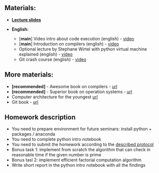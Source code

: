 ## Materials:
* [__Lecture slides__](https://github.com/Aelphy/ISC/tree/fall2023/week0/Lecture.pdf)

* __English:__
  * [__main__] Video intro about code execution (english) - [video](https://youtu.be/Gm15Qi5k2Q0)
  * [__main__] Introduction on compilers (english) - [video](https://youtu.be/i7omPsPjsgo)
  * Optional lecture by Stephane Wirtel with python virtual machine explained (english) - [video](https://youtu.be/45BhX5wSeVs)
  * Git crash course (english) - [video](https://youtu.be/SWYqp7iY_Tc) 


## More materials:
* __[recommended]__ - Awesome book on compilers - [url](https://en.wikipedia.org/wiki/Compilers:_Principles,_Techniques,_and_Tools)
* __[recommended]__ - Superior book on operation systems - [url](https://en.wikipedia.org/wiki/Modern_Operating_Systems)
* Computer architecture for the youngest [url](https://www.sciencedirect.com/book/9780123704979/digital-design-and-computer-architecture)
* Git book - [url](https://git-scm.com/book/en/v2)


## Homework description
* You need to prepare environment for future seminars: install python + packages / anaconda
* You need to complete python intro notebook
* You need to submit the homework according to the [described protocol](https://github.com/Aelphy/ISC/wiki/Homeworks-and-grading-(ETHZ-and-UZH))
* Bonus task 1: implement from scratch the algorithm that can check in reasonable time if the given number is prime
* Bonus tasl 2: implement efficient factorial computation algorithm
* Write short report in the python intro notebook with all the findings


